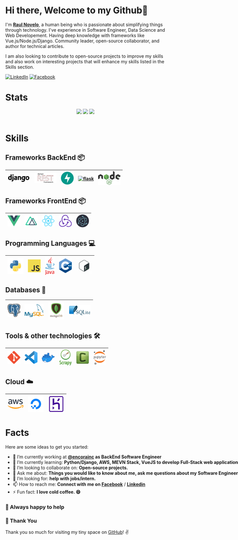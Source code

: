 # Hi there, Welcome to my Github👋

I'm **[Raul Novelo](https://www.linkedin.com/in/rnoveloc/)**, a human being who is passionate about simplifying things through technology.
I've experience in Software Engineer, Data Science and Web Developement. Having deep knowledge with frameworks like Vue.js/Node.js/Django.
Community leader, open-source collaborator, and author for technical articles.

I am also looking to contribute to open-source projects to improve my skills and also work on interesting projects that will enhance my skills listed in the Skills section.

[![LinkedIn](https://img.shields.io/static/v1.svg?label=LinkedIn&message=@RaulNovelo&logo=linkedin&style=flat&color=blue)](https://www.linkedin.com/in/rnoveloc)
[![Facebook](https://img.shields.io/static/v1.svg?label=facebook&message=@RaulNovelo&logo=facebook&style=flat&color=blue)](https://www.facebook.com/raul.novelocruz)

# Stats

<nobr>
<p align="center">
  <img src ="https://github-readme-stats.vercel.app/api/top-langs/?username=rnovec&layout=compact&hide_border=true&theme=dark&langs_count=6&hide=jupyter%20notebook,tex,css,php">
  <img src ="https://github-readme-stats.vercel.app/api?username=rnovec&show_icons=true&count_private=true&theme=dark&hide_border=true">
  <img src ="https://github-readme-streak-stats.herokuapp.com?user=rnovec&theme=dark&hide_border=true&b">
  <br>
  <br>
</p>

# Skills

## Frameworks BackEnd :package:

| [<img src="assets/django.png" title="django" alt="django" width="70">](https://www.djangoproject.com/)  | [<img src="assets/djrest.png" title="drf" alt="drf" width="70">](https://www.django-rest-framework.org/) |[<img src="assets/fastapi.svg" title="fastapi" alt="celery" width="40">](https://fastapi.tiangolo.com)| [<img src="https://flask.palletsprojects.com/en/2.2.x/_images/flask-logo.png" title="flask" alt="flask" width="70">](https://flask.palletsprojects.com/en/2.2.x/) | [<img src="assets/nodejs.png" title="node" alt="node" width="70">](https://nodejs.org/es/) | 
| ------------------------------------------------------------------------------------------ | ----------------------------------------------------------------------------------- | ------------------------------------------------------------------------------------------------------ | -------------------------------------------------------------------------------------------------------- |-------------------------------------------------------------------------------------------------------- |

## Frameworks FrontEnd :package:

| [<img src="assets/vue.png" title="vue" alt="vue" width="40">](https://vuejs.org/) | [<img src="assets/nuxt.png" title="vue" alt="vue" width="40">](https://nuxtjs.org/) | [<img src="assets/react.png" title="react" alt="react" width="40">](https://es.reactjs.org/) | [<img src="assets/redux.png" title="redux" alt="redux" width="40">](https://redux.js.org/) | [<img src="assets/electron.png" title="electron" alt="electron" width="40">](https://www.electronjs.org//) |
| --------------------------------------------------------------------------------- | ----------------------------------------------------------------------------------- | -------------------------------------------------------------------------------------------- | ------------------------------------------------------------------------------------------ | ----------------------------------------------------------------------------------------------------------------- |

## Programming Languages :computer:

| [<img src="assets/python.png" title="python" alt="python" width="50">](https://www.python.org/)| [<img src="assets/javascript.png" title="js" alt="js" width="40">](https://developer.mozilla.org/en-US/docs/Web/JavaScript)  | [<img src="assets/java.png" title="ts" alt="ts" width="30">](https://www.java.com/es/) | [<img src="assets/cpp.png" title="cpp" alt="cpp" width="40">](https://isocpp.org/) | [<img src="assets/bash.png" title="bash" alt="bash" width="50">](https://www.gnu.org/software/bash/) |
| --------------------------------------------------------------------------------------------------------------------------- | ----------------------------------------------------------------------------------------------- | -------------------------------------------------------------------------------------- | ---------------------------------------------------------------------------------- | ---------------------------------------------------------------------------------------------------- |

## Databases :floppy_disk:

| [<img src="assets/postgres.svg" title="postgres" alt="postgres" width="40">](https://www.postgresql.org/) | [<img src="assets/mysql.png" title="mysql" alt="mysql" width="60">](https://www.mysql.com/) | [<img src="assets/mongo.png" title="mongo" alt="mongo" width="50">](https://www.mongodb.com/es) | [<img src="assets/sqlite.png" title="sqlite" alt="sqlite" width="70">](https://www.sqlite.org/index.html) |
| --------------------------------------------------------------------------------------------------------- | ------------------------------------------------------------------------------------------- | ----------------------------------------------------------------------------------------------- | --------------------------------------------------------------------------------------------------------- |

## Tools & other technologies :hammer_and_wrench:

| [<img src="assets/git.png" title="git" alt="git" width="40">](https://git-scm.com/) | [<img src="assets/vscode.png" width="40">](https://code.visualstudio.com/) | [<img src="assets/docker.png" title="docker" alt="docker" width="40">](https://www.docker.com/) | [<img src="assets/scrapy.png" title="scrapy" alt="scrapy" width="40">](https://scrapy.org/) | [<img src="assets/celery.png" title="celery" alt="celery" width="40">](https://docs.celeryproject.org/en/stable/genindex.html) | [<img src="assets/jupyter.png" title="jupyter" alt="jupyter" width="40">](https://jupyter.org)  |
| ----------------------------------------------------------------------------------- | -------------------------------------------------------------------------- | ----------------------------------------------------------------------------------------------- | ------------------------------------------------------------------------------------------- | ------------------------------------------------------------------------------------------- |------------------------------------------------------------------------------------------- |

## Cloud :cloud:

| [<img src="assets/aws.png" title="aws" alt="aws" width="50">](https://aws.amazon.com/) | [<img src="assets/digitalocean.jpeg" title="do" alt="do" width="50">](https://www.digitalocean.com/) | [<img src="assets/heroku.jpg" title="do" alt="do" width="50">](https://www.heroku.com/) |
| -------------------------------------------------------------------------------------- | ---------------------------------------------------------------------------------------------------- | --------------------------------------------------------------------------------------- |

# Facts

Here are some ideas to get you started:

- 🔭 I’m currently working at **[@encorainc](https://www.encora.com/) as BackEnd Software Engineer**
- 🌱 I’m currently learning: **Python/Django, AWS, MEVN Stack, VueJS to develop Full-Stack web applications**
- 👯 I’m looking to collaborate on: **Open-source projects.**
- 💬 Ask me about: **Things you would like to know about me, ask me questions about my Software Engineering projects and other things that interests you or what you would like to find out more.**
- 🤔 I’m looking for: **help with jobs/intern.**
- 📫 How to reach me: **Connect with me on [Facebook](https://www.facebook.com/raul.novelocruz)** / **[Linkedin](https://www.linkedin.com/in/rnoveloc)**
- ⚡ Fun fact: **I love cold coffee. 😄**

### :handshake: Always happy to help

### :hugs: Thank You

Thank you so much for visiting my tiny space on [GitHub](https://github.com/rnovec)! :v:
